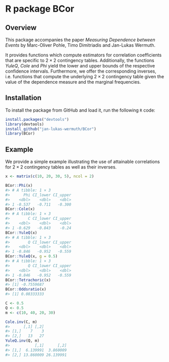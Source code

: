 
<!-- README.md is generated from README.Rmd. Please edit that file -->

# R package BCor

## Overview

<!-- badges: start -->
<!-- badges: end -->

This package accompanies the paper *Measuring Dependence between Events*
by Marc-Oliver Pohle, Timo Dimitriadis and Jan-Lukas Wermuth.

It provides functions which compute estimators for correlation
coefficients that are specific to $2 \times 2$ contingency tables.
Additionally, the functions *YuleQ*, *Cole* and *Phi* yield the lower
and upper bounds of the respective confidence intervals. Furthermore, we
offer the corresponding inverses, i.e. functions that compute the
underlying $2 \times 2$ contingency table given the value of the
dependence measure and the marginal frequencies.

## Installation

To install the package from GitHub and load it, run the following `R`
code:

``` r
install.packages("devtools")
library(devtools)
install_github("jan-lukas-wermuth/BCor")
library(BCor)
```

## Example

We provide a simple example illustrating the use of attainable
correlations for $2 \times 2$ contingency tables as well as their
inverses.

``` r
x <- matrix(c(10, 20, 30, 5), ncol = 2)

BCor::Phi(x)
#> # A tibble: 1 × 3
#>      Phi CI_lower CI_upper
#>    <dbl>    <dbl>    <dbl>
#> 1 -0.537   -0.711   -0.300
BCor::Cole(x)
#> # A tibble: 1 × 3
#>        C CI_lower CI_upper
#>    <dbl>    <dbl>    <dbl>
#> 1 -0.629   -0.843    -0.24
BCor::YuleQ(x)
#> # A tibble: 1 × 3
#>        Q CI_lower CI_upper
#>    <dbl>    <dbl>    <dbl>
#> 1 -0.846   -0.952   -0.559
BCor::YuleQ(x, g = 0.5)
#> # A tibble: 1 × 3
#>        Q CI_lower CI_upper
#>    <dbl>    <dbl>    <dbl>
#> 1 -0.846   -0.952   -0.559
BCor::Tetrachoric(x)
#> [1] -0.7559687
BCor::Oddsratio(x)
#> [1] 0.08333333

C <- 0.5
Q <- 0.5
m <- c(10, 40, 20, 30)

Cole.inv(C, m)
#>      [,1] [,2]
#> [1,]    7    3
#> [2,]   13   27
YuleQ.inv(Q, m)
#>           [,1]      [,2]
#> [1,]  6.139991  3.860009
#> [2,] 13.860009 26.139991
```
